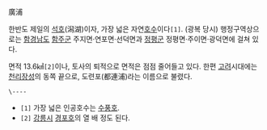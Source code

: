 廣浦

한반도 제일의 [석호](%EC%84%9D%ED%98%B8.md)(潟湖)이자, 가장 넓은
자연[호수](%ED%98%B8%EC%88%98.md)이다`[1]`. (광복 당시) 행정구역상으로는
[함경남도](%ED%95%A8%EA%B2%BD%EB%82%A8%EB%8F%84.md)
[함주군](%ED%95%A8%EC%A3%BC%EA%B5%B0.md) 주지면·연포면·선덕면과
[정평군](%EC%A0%95%ED%8F%89%EA%B5%B0.md) 정평면·주이면·광덕면에 걸쳐 있다.

면적 13.6㎢`[2]`이나, 토사의 퇴적으로 면적은 점점 줄어들고 있다. 한편
[고려](%EA%B3%A0%EB%A0%A4.md)시대에는
[천리장성](%EC%B2%9C%EB%A6%AC%EC%9E%A5%EC%84%B1.md)의 동쪽 끝으로, 도련포(都連浦)라는 이름으로
불렸다.

`\----`

  * `[1]` 가장 넓은 인공호수는 [수풍호](%EC%88%98%ED%92%8D%ED%98%B8.md).
  * `[2]` [강릉시](%EA%B0%95%EB%A6%89%EC%8B%9C.md) [경포호](%EA%B2%BD%ED%8F%AC%ED%98%B8.md)의 열 배 정도 된다.

